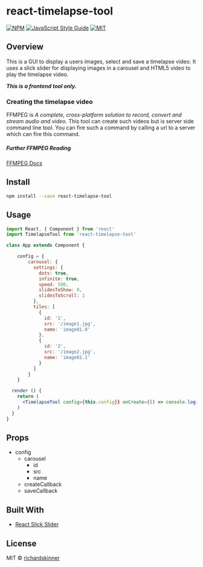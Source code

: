 # react-timelapse-tool

[![NPM](https://img.shields.io/npm/v/react-timelapse-tool.svg)](https://www.npmjs.com/package/react-timelapse-tool)
[![JavaScript Style Guide](https://img.shields.io/badge/code_style-standard-brightgreen.svg)](https://standardjs.com)
[![MIT](https://camo.githubusercontent.com/f53583e5278740443555de94bff91fbb5d19b99a/68747470733a2f2f696d672e736869656c64732e696f2f6e706d2f6c2f72656163742d7365617263682d626f782e7376673f7374796c653d666c61742d737175617265)](https://github.com/richardskinner/react-timelapse-tool/blob/master/LICENSE)

## Overview
This is a GUI to display a users images, select and save a timelapse video. It uses a slick slider for displaying images in a carousel and HTML5 video to play the timelapse video.

***This is a frontend tool only.***

### Creating the timelapse video

FFMPEG is *A complete, cross-platform solution to record, convert and stream audio and video.*
This tool can create such videos but is server side command line tool. You can fire such a command by calling a url to a server which can fire this command.

##### Further FFMPEG Reading
[FFMPEG Docs](http://www.ffmpeg.org/)

## Install

```bash
npm install --save react-timelapse-tool
```

## Usage
```jsx
import React, { Component } from 'react'
import TimelapseTool from 'react-timelapse-tool'

class App extends Component {

    config = {
        carousel: {
          settings: {
            dots: true,
            infinite: true,
            speed: 500,
            slidesToShow: 8,
            slidesToScroll: 1
          },
          tiles: [
            {
              id: '1',
              src: '/image1.jpg',
              name: 'image01.0'
            },
            {
              id: '2',
              src: '/image2.jpg',
              name: 'image01.1'
            }
          ]
        }
    }

  render () {
    return (
      <TimelapseTool config={this.config}} onCreate={() => console.log('Create Video')} onSave={() => console.log('Save Video')} />
    )
  }
}
```

## Props
* config
	* carousel
		* id
		* src
		* name
	* createCallback
	* saveCallback

## Built With

* [React Slick Slider](https://www.npmjs.com/package/react-slick-slider)

## License

MIT © [richardskinner](https://github.com/richardskinner)
